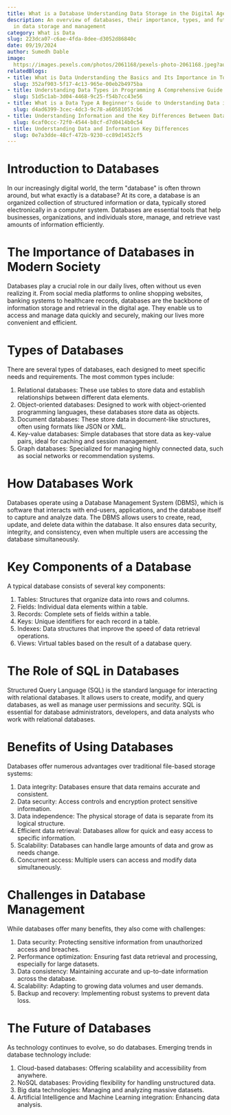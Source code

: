 ```yaml
---
title: What is a Database Understanding Data Storage in the Digital Age
description: An overview of databases, their importance, types, and future trends
  in data storage and management
category: What is Data
slug: 223dca07-c6ae-4fda-8dee-d3052d86840c
date: 09/19/2024
author: Sumedh Dable
image: 
  https://images.pexels.com/photos/2061168/pexels-photo-2061168.jpeg?auto=compress&cs=tinysrgb&w=600
relatedBlogs:
- title: What is Data Understanding the Basics and Its Importance in Today's World
  slug: 352af903-5f17-4c13-965e-00eb2b4975ba
- title: Understanding Data Types in Programming A Comprehensive Guide
  slug: 51d5c1ab-3d04-4468-9c25-f54b7cc43e56
- title: What is a Data Type A Beginner's Guide to Understanding Data in Programming
  slug: d4ad6399-3cec-4dc3-9c78-a60581057cb6
- title: Understanding Information and the Key Differences Between Data and Information
  slug: 6caf0ccc-72f0-4544-b8cf-d7d0414b0c54
- title: Understanding Data and Information Key Differences
  slug: 0e7a3dde-48cf-472b-9230-cc89d1452cf5
---
```


# Introduction to Databases

In our increasingly digital world, the term "database" is often thrown around, but what exactly is a database? At its core, a database is an organized collection of structured information or data, typically stored electronically in a computer system. Databases are essential tools that help businesses, organizations, and individuals store, manage, and retrieve vast amounts of information efficiently.

# The Importance of Databases in Modern Society

Databases play a crucial role in our daily lives, often without us even realizing it. From social media platforms to online shopping websites, banking systems to healthcare records, databases are the backbone of information storage and retrieval in the digital age. They enable us to access and manage data quickly and securely, making our lives more convenient and efficient.

# Types of Databases

There are several types of databases, each designed to meet specific needs and requirements. The most common types include:

1. Relational databases: These use tables to store data and establish relationships between different data elements.
2. Object-oriented databases: Designed to work with object-oriented programming languages, these databases store data as objects.
3. Document databases: These store data in document-like structures, often using formats like JSON or XML.
4. Key-value databases: Simple databases that store data as key-value pairs, ideal for caching and session management.
5. Graph databases: Specialized for managing highly connected data, such as social networks or recommendation systems.

# How Databases Work

Databases operate using a Database Management System (DBMS), which is software that interacts with end-users, applications, and the database itself to capture and analyze data. The DBMS allows users to create, read, update, and delete data within the database. It also ensures data security, integrity, and consistency, even when multiple users are accessing the database simultaneously.

# Key Components of a Database

A typical database consists of several key components:

1. Tables: Structures that organize data into rows and columns.
2. Fields: Individual data elements within a table.
3. Records: Complete sets of fields within a table.
4. Keys: Unique identifiers for each record in a table.
5. Indexes: Data structures that improve the speed of data retrieval operations.
6. Views: Virtual tables based on the result of a database query.

# The Role of SQL in Databases

Structured Query Language (SQL) is the standard language for interacting with relational databases. It allows users to create, modify, and query databases, as well as manage user permissions and security. SQL is essential for database administrators, developers, and data analysts who work with relational databases.

# Benefits of Using Databases

Databases offer numerous advantages over traditional file-based storage systems:

1. Data integrity: Databases ensure that data remains accurate and consistent.
2. Data security: Access controls and encryption protect sensitive information.
3. Data independence: The physical storage of data is separate from its logical structure.
4. Efficient data retrieval: Databases allow for quick and easy access to specific information.
5. Scalability: Databases can handle large amounts of data and grow as needs change.
6. Concurrent access: Multiple users can access and modify data simultaneously.

# Challenges in Database Management

While databases offer many benefits, they also come with challenges:

1. Data security: Protecting sensitive information from unauthorized access and breaches.
2. Performance optimization: Ensuring fast data retrieval and processing, especially for large datasets.
3. Data consistency: Maintaining accurate and up-to-date information across the database.
4. Scalability: Adapting to growing data volumes and user demands.
5. Backup and recovery: Implementing robust systems to prevent data loss.

# The Future of Databases

As technology continues to evolve, so do databases. Emerging trends in database technology include:

1. Cloud-based databases: Offering scalability and accessibility from anywhere.
2. NoSQL databases: Providing flexibility for handling unstructured data.
3. Big data technologies: Managing and analyzing massive datasets.
4. Artificial Intelligence and Machine Learning integration: Enhancing data analysis.